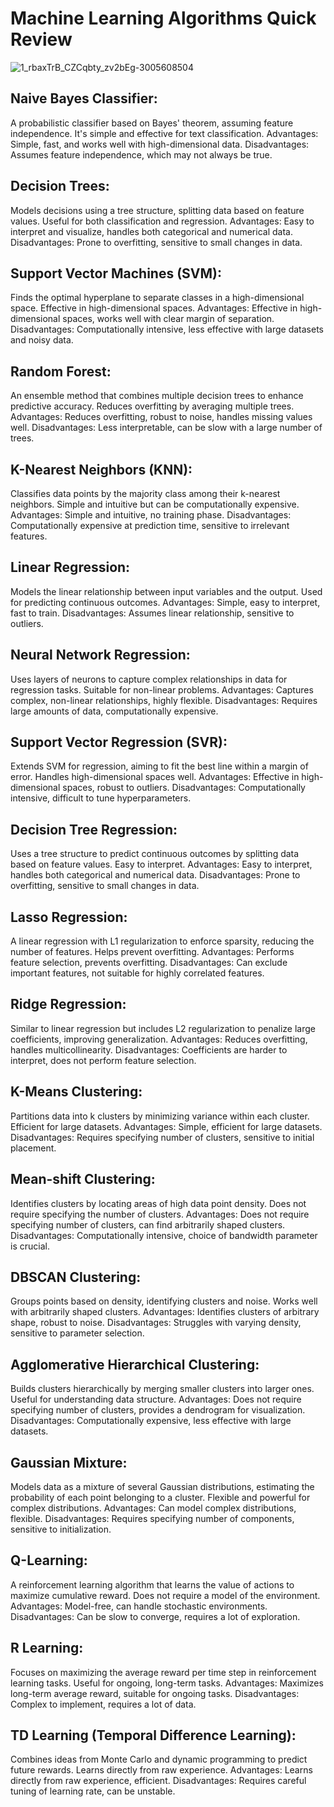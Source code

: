 # Machine Learning Algorithms Quick Review

![1_rbaxTrB_CZCqbty_zv2bEg-3005608504](https://github.com/akaraoglu/machine_learning_samples/assets/32932292/c8520976-d2d7-47c3-86a9-fe332c204dbe)

## Naive Bayes Classifier: 
A probabilistic classifier based on Bayes' theorem, assuming feature independence. It's simple and effective for text classification.
Advantages: Simple, fast, and works well with high-dimensional data.
Disadvantages: Assumes feature independence, which may not always be true.

## Decision Trees: 
Models decisions using a tree structure, splitting data based on feature values. Useful for both classification and regression.
Advantages: Easy to interpret and visualize, handles both categorical and numerical data.
Disadvantages: Prone to overfitting, sensitive to small changes in data.

## Support Vector Machines (SVM): 
Finds the optimal hyperplane to separate classes in a high-dimensional space. Effective in high-dimensional spaces.
Advantages: Effective in high-dimensional spaces, works well with clear margin of separation.
Disadvantages: Computationally intensive, less effective with large datasets and noisy data.

## Random Forest: 
An ensemble method that combines multiple decision trees to enhance predictive accuracy. Reduces overfitting by averaging multiple trees.
Advantages: Reduces overfitting, robust to noise, handles missing values well.
Disadvantages: Less interpretable, can be slow with a large number of trees.

## K-Nearest Neighbors (KNN): 
Classifies data points by the majority class among their k-nearest neighbors. Simple and intuitive but can be computationally expensive.
Advantages: Simple and intuitive, no training phase.
Disadvantages: Computationally expensive at prediction time, sensitive to irrelevant features.

## Linear Regression: 
Models the linear relationship between input variables and the output. Used for predicting continuous outcomes.
Advantages: Simple, easy to interpret, fast to train.
Disadvantages: Assumes linear relationship, sensitive to outliers.

## Neural Network Regression: 
Uses layers of neurons to capture complex relationships in data for regression tasks. Suitable for non-linear problems.
Advantages: Captures complex, non-linear relationships, highly flexible.
Disadvantages: Requires large amounts of data, computationally expensive.

## Support Vector Regression (SVR): 
Extends SVM for regression, aiming to fit the best line within a margin of error. Handles high-dimensional spaces well.
Advantages: Effective in high-dimensional spaces, robust to outliers.
Disadvantages: Computationally intensive, difficult to tune hyperparameters.

## Decision Tree Regression: 
Uses a tree structure to predict continuous outcomes by splitting data based on feature values. Easy to interpret.
Advantages: Easy to interpret, handles both categorical and numerical data.
Disadvantages: Prone to overfitting, sensitive to small changes in data.

## Lasso Regression: 
A linear regression with L1 regularization to enforce sparsity, reducing the number of features. Helps prevent overfitting.
Advantages: Performs feature selection, prevents overfitting.
Disadvantages: Can exclude important features, not suitable for highly correlated features.

## Ridge Regression: 
Similar to linear regression but includes L2 regularization to penalize large coefficients, improving generalization.
Advantages: Reduces overfitting, handles multicollinearity.
Disadvantages: Coefficients are harder to interpret, does not perform feature selection.

## K-Means Clustering: 
Partitions data into k clusters by minimizing variance within each cluster. Efficient for large datasets.
Advantages: Simple, efficient for large datasets.
Disadvantages: Requires specifying number of clusters, sensitive to initial placement.

## Mean-shift Clustering: 
Identifies clusters by locating areas of high data point density. Does not require specifying the number of clusters.
Advantages: Does not require specifying number of clusters, can find arbitrarily shaped clusters.
Disadvantages: Computationally intensive, choice of bandwidth parameter is crucial.

## DBSCAN Clustering:
Groups points based on density, identifying clusters and noise. Works well with arbitrarily shaped clusters.
Advantages: Identifies clusters of arbitrary shape, robust to noise.
Disadvantages: Struggles with varying density, sensitive to parameter selection.

## Agglomerative Hierarchical Clustering: 
Builds clusters hierarchically by merging smaller clusters into larger ones. Useful for understanding data structure.
Advantages: Does not require specifying number of clusters, provides a dendrogram for visualization.
Disadvantages: Computationally expensive, less effective with large datasets.

## Gaussian Mixture: 
Models data as a mixture of several Gaussian distributions, estimating the probability of each point belonging to a cluster. Flexible and powerful for complex distributions.
Advantages: Can model complex distributions, flexible.
Disadvantages: Requires specifying number of components, sensitive to initialization.

## Q-Learning: 
A reinforcement learning algorithm that learns the value of actions to maximize cumulative reward. Does not require a model of the environment.
Advantages: Model-free, can handle stochastic environments.
Disadvantages: Can be slow to converge, requires a lot of exploration.

## R Learning: 
Focuses on maximizing the average reward per time step in reinforcement learning tasks. Useful for ongoing, long-term tasks.
Advantages: Maximizes long-term average reward, suitable for ongoing tasks.
Disadvantages: Complex to implement, requires a lot of data.

## TD Learning (Temporal Difference Learning): 
Combines ideas from Monte Carlo and dynamic programming to predict future rewards. Learns directly from raw experience.
Advantages: Learns directly from raw experience, efficient.
Disadvantages: Requires careful tuning of learning rate, can be unstable.
